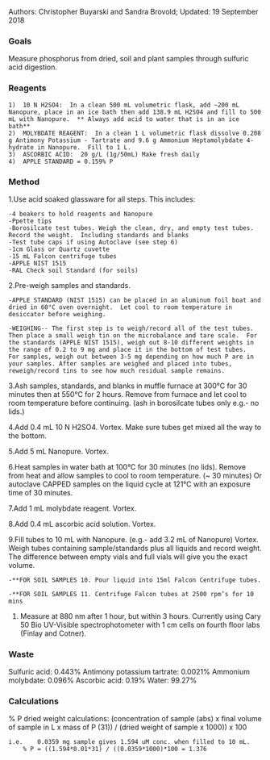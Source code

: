 Authors: Christopher Buyarski and Sandra Brovold; Updated: 19 September
2018

### Goals

Measure phosphorus from dried, soil and plant samples through sulfuric
acid digestion.

### Reagents

    1)  10 N H2SO4:  In a clean 500 mL volumetric flask, add ~200 mL Nanopure, place in an ice bath then add 138.9 mL H2SO4 and fill to 500 mL with Nanopure.  ** Always add acid to water that is in an ice bath**
    2)  MOLYBDATE REAGENT:  In a clean 1 L volumetric flask dissolve 0.208 g Antimony Potassium - Tartrate and 9.6 g Ammonium Heptamolybdate 4-hydrate in Nanopure.  Fill to 1 L.
    3)  ASCORBIC ACID:  20 g/L (1g/50mL) Make fresh daily
    4)  APPLE STANDARD = 0.159% P

### Method

1.Use acid soaked glassware for all steps. This includes:

    -4 beakers to hold reagents and Nanopure
    -Ppette tips
    -Borosilcate test tubes. Weigh the clean, dry, and empty test tubes. Record the weight.  Including standards and blanks
    -Test tube caps if using Autoclave (see step 6)
    -1cm Glass or Quartz cuvette
    -15 mL Falcon centrifuge tubes
    -APPLE NIST 1515
    -RAL Check soil Standard (for soils) 

2.Pre-weigh samples and standards.

    -APPLE STANDARD (NIST 1515) can be placed in an aluminum foil boat and dried in 60°C oven overnight.  Let cool to room temperature in desiccator before weighing.

    -WEIGHING-- The first step is to weigh/record all of the test tubes.  Then place a small weigh tin on the microbalance and tare scale.  For the standards (APPLE NIST 1515), weigh out 8-10 different weights in the range of 0.2 to 9 mg and place it in the bottom of test tubes.  For samples, weigh out between 3-5 mg depending on how much P are in your samples. After samples are weighed and placed into tubes, reweigh/record tins to see how much residual sample remains.

3.Ash samples, standards, and blanks in muffle furnace at 300°C for 30
minutes then at 550°C for 2 hours. Remove from furnace and let cool to
room temperature before continuing. (ash in borosilcate tubes only e.g.-
no lids.)

4.Add 0.4 mL 10 N H2SO4. Vortex. Make sure tubes get mixed all the way
to the bottom.

5.Add 5 mL Nanopure. Vortex.

6.Heat samples in water bath at 100°C for 30 minutes (no lids). Remove
from heat and allow samples to cool to room temperature. (~ 30 minutes)
Or autoclave CAPPED samples on the liquid cycle at 121°C with an
exposure time of 30 minutes.

7.Add 1 mL molybdate reagent. Vortex.

8.Add 0.4 mL ascorbic acid solution. Vortex.

9.Fill tubes to 10 mL with Nanopure. (e.g.- add 3.2 mL of Nanopure)
Vortex. Weigh tubes containing sample/standards plus all liquids and
record weight. The difference between empty vials and full vials will
give you the exact volume.

    -**FOR SOIL SAMPLES 10. Pour liquid into 15ml Falcon Centrifuge tubes.

    -**FOR SOIL SAMPLES 11. Centrifuge Falcon tubes at 2500 rpm’s for 10 mins

1.  Measure at 880 nm after 1 hour, but within 3 hours. Currently using
    Cary 50 Bio UV-Visible spectrophotometer with 1 cm cells on fourth
    floor labs (Finlay and Cotner).

### Waste

Sulfuric acid: 0.443% Antimony potassium tartrate: 0.0021% Ammonium
molybdate: 0.096% Ascorbic acid: 0.19% Water: 99.27%

### Calculations

% P dried weight calculations: (concentration of sample (abs) x final
volume of sample in L x mass of P (31)) / (dried weight of sample x
1000)) x 100

    i.e.    0.0359 mg sample gives 1.594 uM conc. when filled to 10 mL.
        % P = ((1.594*0.01*31) / ((0.0359*1000)*100 = 1.376

